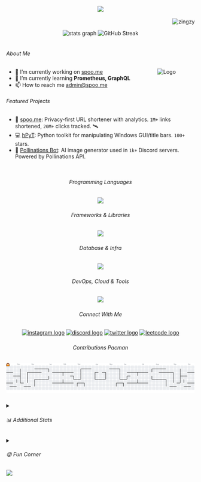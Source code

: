 <p align="center">
<img src="https://capsule-render.vercel.app/api?type=waving&height=300&color=gradient&text=Hello👋%20I%20am%20Zingzy!&section=header&reversal=false&textBg=false&animation=twinkling&fontAlign=50&fontAlignY=30&desc=I%20worship%20Randomness&descAlignY=56&descSize=27"/>
</p>


<p align="right"> <img src="https://komarev.com/ghpvc/?username=zingzy&label=Profile%20views&color=0e75b6&style=flat" alt="zingzy" /> </p>



<div align="center">
  <img src="https://github-readme-stats.vercel.app/api?username=zingzy&show_icons=true&disable_animations=false&theme=transparent&hide_border=false" height="130" alt="stats graph"  />
  <img src="https://streak-stats.demolab.com?user=zingzy&theme=transparent&hide_border=false" height="130" alt="GitHub Streak" />
</div>

<br>

<h6>About Me</h6>

<picture>
  <source media="(prefers-color-scheme: dark)" srcset="https://spoo-landing.vercel.app/logo.png">
  <source media="(prefers-color-scheme: light)" srcset="https://spoo-landing.vercel.app/logo-black.png">
  <a href="https://spoo.me" target="blank">
    <img align="right" alt="Logo" src="https://spoo-landing.vercel.app/logo.png" width=100>
  </a>
</picture>

- 🔭 I’m currently working on [spoo.me](https://github.com/spoo-me)
- 🌱 I’m currently learning **Prometheus, GraphQL**
- 📫 How to reach me <admin@spoo.me>

<h6>Featured Projects</h6>

- 🔗 [spoo.me](https://github.com/spoo-me/url-shortener): Privacy-first URL shortener with analytics. `1M+` links shortened, `20M+` clicks tracked. 🛰️
- 💻 [hPyT](https://github.com/zingzy/hPyT): Python toolkit for manipulating Windows GUI/title bars. `100+` stars.
- 🤖 [Pollinations Bot](https://github.com/zingzy/pollinations.ai-bot): AI image generator used in `1k+` Discord servers. Powered by Pollinations API.


<br>

<h6 align="center">Programming Languages</h6>

<p align="center">
  <image src="https://skillicons.dev/icons?i=py,js,ts,go,java,html,css,bash,cpp"></image>
</p>


<h6 align="center">Frameworks & Libraries</h6>

<p align="center">
  <image src="https://skillicons.dev/icons?i=fastapi,flask,django,nodejs,react,tailwind,vite"></image>
</p>


<h6 align="center">Database & Infra</h6>

<p align="center">
  <image src="https://skillicons.dev/icons?i=mongodb,postgres,mysql,redis,rabbitmq,kafka"></image>
</p>


<h6 align="center">DevOps, Cloud & Tools</h6>

<p align="center">
  <image src="https://skillicons.dev/icons?i=docker,kubernetes,aws,azure,cloudflare,git,githubactions,selenium,bots"></image>
</p>

<h6 align="center">Connect With Me</h6>

<p align="center">
  <a href="https://instagram.com/h1r19y" target="blank"><img src="https://ziadoua.github.io/m3-Markdown-Badges/badges/Instagram/instagram2.svg" height="25" alt="instagram logo"/></a>
  <a href="https://discord.gg/6UQa6FffqU" target="blank"><img src="https://ziadoua.github.io/m3-Markdown-Badges/badges/Discord/discord2.svg" height="25" alt="discord logo"  /></a>
  <a href="https://twitter.com/zingzy3" target="blank"><img src="https://ziadoua.github.io/m3-Markdown-Badges/badges/Twitter/twitter2.svg" height="25" alt="twitter logo"  /></a>
  <a href="https://leetcode.com/u/Zingzy/" target="blank"><img src="https://ziadoua.github.io/m3-Markdown-Badges/badges/LeetCode/leetcode3.svg" height="25" alt="leetcode logo"  /></a>
</p>


###

<h6 align="center">Contributions Pacman</h6>

<picture>
  <source media="(prefers-color-scheme: dark)" srcset="https://raw.githubusercontent.com/zingzy/zingzy/output/pacman-contribution-graph-dark.svg">
  <source media="(prefers-color-scheme: light)" srcset="https://raw.githubusercontent.com/zingzy/zingzy/output/pacman-contribution-graph.svg">
  <img alt="pacman contribution graph" src="https://raw.githubusercontent.com/zingzy/zingzy/output/pacman-contribution-graph.svg"">
</picture>

###

<details>
<summary><h6>📊 Additional Stats</h6></summary>

<br clear="both">

<h6 align="center">GitHub Trophies</h6>

<p align="center">
    <a href="https://github.com/ryo-ma/github-profile-trophy"><img src="https://github-profile-trophy.vercel.app/?username=zingzy&theme=radical&no-frame=false&no-bg=true&margin-w=5" alt="zingzy" /></a>
</p>


<img src="https://api.star-history.com/svg?repos=zingzy/hPyT,spoo-me/url-shortener,zingzy/pollinations.ai-bot,Zingzy/fluent-2048&type=Date&theme=dark">


---

</details>

<details>

<summary><h6>😜 Fun Corner</h6></summary>

###

<div align="center">

<table>
  <tr>
    <td align="center">🐙 Octo Ring</td>
    <td align="center">✍️ Random Dev Quote</td>
  </tr>

  <tr>
    <td><a href="https://octo-ring.com/"><img src="https://octo-ring.com/static/img/widget/top.png" width="99%" alt="Octo Ring logo" align="top"></a><br><a href="https://octo-ring.com/p/Zingzy/prev"><img src="https://octo-ring.com/static/img/widget/prev.png" width="33%" alt="previous" align="top" title="previous profile"></a><a href="https://octo-ring.com/p/Zingzy/random"><img src="https://octo-ring.com/static/img/widget/random.png" width="33%" alt="random" align="top" title="random profile"></a><a href="https://octo-ring.com/p/Zingzy/next"><img src="https://octo-ring.com/static/img/widget/next.png" width="33%" alt="next" align="top" title="next profile"></a><br><a href="https://octo-ring.com/"><img src="https://octo-ring.com/static/img/widget/bottom.png" width="99%" alt="check out other GitHub profiles in the Octo Ring" align="top"></a></td>
    <td><img src="https://quotes-github-readme.vercel.app/api?type=vertical&theme=dark" style="height: 300px;"></td>
  </tr>
</table>
</div>

</details>

<img src="https://capsule-render.vercel.app/api?type=waving&height=150&color=gradient&section=footer">

